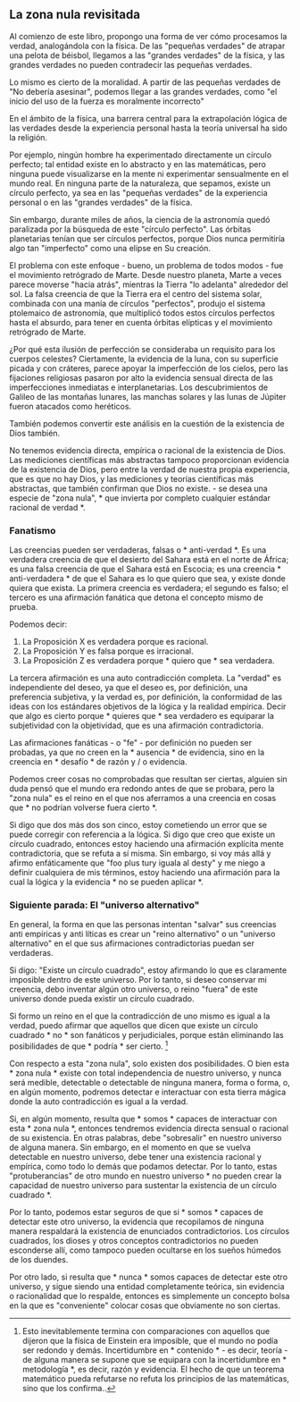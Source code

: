 ## La zona nula revisitada

Al comienzo de este libro, propongo una forma de ver cómo procesamos la verdad, analogándola con la física. De las "pequeñas verdades" de atrapar una pelota de béisbol, llegamos a las "grandes verdades" de la física, y las grandes verdades no pueden contradecir las pequeñas verdades.

Lo mismo es cierto de la moralidad. A partir de las pequeñas verdades de "No debería asesinar", podemos llegar a las grandes verdades, como "el inicio del uso de la fuerza es moralmente incorrecto"

En el ámbito de la física, una barrera central para la extrapolación lógica de las verdades desde la experiencia personal hasta la teoría universal ha sido la religión.

Por ejemplo, ningún hombre ha experimentado directamente un círculo perfecto; tal entidad existe en lo abstracto y en las matemáticas, pero ninguna puede visualizarse en la mente ni experimentar sensualmente en el mundo real. En ninguna parte de la naturaleza, que sepamos, existe un círculo perfecto, ya sea en las "pequeñas verdades" de la experiencia personal o en las "grandes verdades" de la física.

Sin embargo, durante miles de años, la ciencia de la astronomía quedó paralizada por la búsqueda de este "círculo perfecto". Las órbitas planetarias tenían que ser círculos perfectos, porque Dios nunca permitiría algo tan "imperfecto" como una elipse en Su creación.

El problema con este enfoque - bueno, un problema de todos modos - fue el movimiento retrógrado de Marte. Desde nuestro planeta, Marte a veces parece moverse "hacia atrás", mientras la Tierra "lo adelanta" alrededor del sol. La falsa creencia de que la Tierra era el centro del sistema solar, combinada con una manía de círculos "perfectos", produjo el sistema ptolemaico de astronomía, que multiplicó todos estos círculos perfectos hasta el absurdo, para tener en cuenta órbitas elípticas y el movimiento retrógrado de Marte.

¿Por qué esta ilusión de perfección se consideraba un requisito para los cuerpos celestes? Ciertamente, la evidencia de la luna, con su superficie picada y con cráteres, parece apoyar la imperfección de los cielos, pero las fijaciones religiosas pasaron por alto la evidencia sensual directa de las imperfecciones inmediatas e interplanetarias. Los descubrimientos de Galileo de las montañas lunares, las manchas solares y las lunas de Júpiter fueron atacados como heréticos.

También podemos convertir este análisis en la cuestión de la existencia de Dios también.

No tenemos evidencia directa, empírica o racional de la existencia de Dios. Las mediciones científicas más abstractas tampoco proporcionan evidencia de la existencia de Dios, pero entre la verdad de nuestra propia experiencia, que es que no hay Dios, y las mediciones y teorías científicas más abstractas, que también confirman que Dios no existe. - se desea una especie de "zona nula", * que invierta por completo cualquier estándar racional de verdad *.

### Fanatismo

Las creencias pueden ser verdaderas, falsas o * anti-verdad *. Es una verdadera creencia de que el desierto del Sahara está en el norte de África; es una falsa creencia de que el Sahara está en Escocia; es una creencia * anti-verdadera * de que el Sahara es lo que quiero que sea, y existe donde quiera que exista. La primera creencia es verdadera; el segundo es falso; el tercero es una afirmación fanática que detona el concepto mismo de prueba.

Podemos decir:

1. La Proposición X es verdadera porque es racional.
2. La Proposición Y es falsa porque es irracional.
3. La Proposición Z es verdadera porque * quiero que * sea verdadera.

La tercera afirmación es una auto contradicción completa. La "verdad" es independiente del deseo, ya que el deseo es, por definición, una preferencia subjetiva, y la verdad es, por definición, la conformidad de las ideas con los estándares objetivos de la lógica y la realidad empírica. Decir que algo es cierto porque * quieres que * sea verdadero es equiparar la subjetividad con la objetividad, que es una afirmación contradictoria.

Las afirmaciones fanáticas - o "fe" - por definición no pueden ser probadas, ya que no creen en la * ausencia * de evidencia, sino en la creencia en * desafío * de razón y / o evidencia.

Podemos creer cosas no comprobadas que resultan ser ciertas, alguien sin duda pensó que el mundo era redondo antes de que se probara, pero la "zona nula" es el reino en el que nos aferramos a una creencia en cosas que * no podrían volverse fuera cierto *.

Si digo que dos más dos son cinco, estoy cometiendo un error que se puede corregir con referencia a la lógica. Si digo que creo que existe un círculo cuadrado, entonces estoy haciendo una afirmación explícita mente contradictoria, que se refuta a sí misma. Sin embargo, si voy más allá y afirmo enfáticamente que "foo plus tury iguala al desty" y me niego a definir cualquiera de mis términos, estoy haciendo una afirmación para la cual la lógica y la evidencia * no se pueden aplicar *.

### Siguiente parada: El "universo alternativo"

En general, la forma en que las personas intentan "salvar" sus creencias anti empíricas y anti líticas es crear un "reino alternativo" o un "universo alternativo" en el que sus afirmaciones contradictorias puedan ser verdaderas.

Si digo: "Existe un círculo cuadrado", estoy afirmando lo que es claramente imposible dentro de este universo. Por lo tanto, si deseo conservar mi creencia, debo inventar algún otro universo, o reino "fuera" de este universo donde pueda existir un círculo cuadrado.

Si formo un reino en el que la contradicción de uno mismo es igual a la verdad, puedo afirmar que aquellos que dicen que existe un círculo cuadrado * no * son fanáticos y perjudiciales, porque están eliminando las posibilidades de que * podría * ser cierto. [^1]

Con respecto a esta "zona nula", solo existen dos posibilidades. O bien esta * zona nula * existe con total independencia de nuestro universo, y nunca será medible, detectable o detectable de ninguna manera, forma o forma, o, en algún momento, podremos detectar e interactuar con esta tierra mágica donde la auto contradicción es igual a la verdad.

Si, en algún momento, resulta que * somos * capaces de interactuar con esta * zona nula *, entonces tendremos evidencia directa sensual o racional de su existencia. En otras palabras, debe "sobresalir" en nuestro universo de alguna manera. Sin embargo, en el momento en que se vuelva detectable en nuestro universo, debe tener una existencia racional y empírica, como todo lo demás que podamos detectar. Por lo tanto, estas "protuberancias" de otro mundo en nuestro universo * no pueden crear la capacidad de nuestro universo para sustentar la existencia de un círculo cuadrado *.

Por lo tanto, podemos estar seguros de que si * somos * capaces de detectar este otro universo, la evidencia que recopilamos de ninguna manera respaldará la existencia de enunciados contradictorios. Los círculos cuadrados, los dioses y otros conceptos contradictorios no pueden esconderse allí, como tampoco pueden ocultarse en los sueños húmedos de los duendes.

Por otro lado, si resulta que * nunca * somos capaces de detectar este otro universo, y sigue siendo una entidad completamente teórica, sin evidencia o racionalidad que lo respalde, entonces es simplemente un concepto bolsa en la que es "conveniente" colocar cosas que obviamente no son ciertas.

[^1]: Esto inevitablemente termina con comparaciones con aquellos que dijeron que la física de Einstein era imposible, que el mundo no podía ser redondo y demás. Incertidumbre en * contenido * - es decir, teoría - de alguna manera se supone que se equipara con la incertidumbre en * metodología *, es decir, razón y evidencia. El hecho de que un teorema matemático pueda refutarse no refuta los principios de las matemáticas, sino que los confirma..